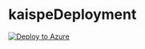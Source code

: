 # kaispeDeployment


[![Deploy to Azure](https://azuredeploy.net/deploybutton.svg)](https://deploy.azure.com/?repository=https://github.com/farrukh-kaispe/kaispeDeployment/azuredeploy.json)